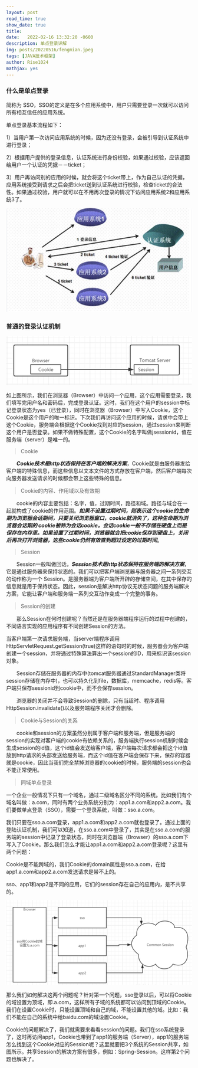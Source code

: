 ```yaml
---
layout: post
read_time: true
show_date: true
title:  
date:   2022-02-16 13:32:20 -0600
description: 单点登录详解
img: posts/20220516/fengmian.jpeg
tags: [JAVA技术框架]
author: Rise1024
mathjax: yes
---
```



### 什么是单点登录

简称为 SSO，SSO的定义是在多个应用系统中，用户只需要登录一次就可以访问所有相互信任的应用系统。

单点登录基本流程如下：

1）当用户第一次访问应用系统的时候，因为还没有登录，会被引导到认证系统中进行登录；

2）根据用户提供的登录信息，认证系统进行身份校验，如果通过校验，应该返回给用户一个认证的凭据－－ticket；

3）用户再访问别的应用的时候，就会将这个ticket带上，作为自己认证的凭据，应用系统接受到请求之后会把ticket送到认证系统进行校验，检查ticket的合法性。如果通过校验，用户就可以在不用再次登录的情况下访问应用系统2和应用系统3了。

![posts/20220516/fengmian.jpeg](/assets/img/posts/20220516/dandian1.png)
### 普通的登录认证机制

![posts/20220516/fengmian.jpeg](/assets/img/posts/20220516/dandian2.png)

如上图所示，我们在浏览器（Browser）中访问一个应用，这个应用需要登录，我们填写完用户名和密码后，完成登录认证。这时，我们在这个用户的session中标记登录状态为yes（已登录），同时在浏览器（Browser）中写入Cookie，这个Cookie是这个用户的唯一标识。下次我们再访问这个应用的时候，请求中会带上这个Cookie，服务端会根据这个Cookie找到对应的session，通过session来判断这个用户是否登录。如果不做特殊配置，这个Cookie的名字叫做jsessionid，值在服务端（server）是唯一的。

> Cookie

　　***Cookie技术是http状态保持在客户端的解决方案***，Cookie就是由服务器发给客户端的特殊信息，而这些信息以文本文件的方式存放在客户端，然后客户端每次向服务器发送请求的时候都会带上这些特殊的信息。

> Cookie的内容、作用域以及有效期

　　cookie的内容主要包括：名字，值，过期时间，路径和域。路径与域合在一起就构成了cookie的作用范围。***如果不设置过期时间，则表示这个cookie的生命期为浏览器会话期间，只要关闭浏览器窗口，cookie就消失了，这种生命期为浏览器会话期的 cookie被称为会话cookie。会话cookie一般不存储在硬盘上而是保存在内存里。如果设置了过期时间，浏览器就会把cookie保存到硬盘上，关闭后再次打开浏览器，这些cookie仍然有效直到超过设定的过期时间***。

> Session

　　Session一般叫做回话，***Session技术是http状态保持在服务端的解决方案***，它是通过服务器来保持状态的。我们可以把客户端浏览器与服务器之间一系列交互的动作称为一个 Session。是服务器端为客户端所开辟的存储空间，在其中保存的信息就是用于保持状态。因此，session是解决http协议无状态问题的服务端解决方案，它能让客户端和服务端一系列交互动作变成一个完整的事务。

> Session的创建

　　那么Session在何时创建呢？当然还是在服务器端程序运行的过程中创建的，不同语言实现的应用程序有不同创建Session的方法。

当客户端第一次请求服务端，当server端程序调用HttpServletRequest.getSession(true)这样的语句时的时候，服务器会为客户端创建一个session，并将通过特殊算法算出一个session的ID，用来标识该session对象。

　　Session存储在服务器的内存中(tomcat服务器通过StandardManager类将session存储在内存中)，也可以持久化到file，数据库，memcache，redis等。客户端只保存sessionid到cookie中，而不会保存session。

　　浏览器的关闭并不会导致Session的删除，只有当超时、程序调用HttpSession.invalidate()以及服务端程序关闭才会删除。

> Cookie与Session的关系

　　cookie和session的方案虽然分别属于客户端和服务端，但是服务端的session的实现对客户端的cookie有依赖关系的，服务端执行session机制时候会生成session的id值，这个id值会发送给客户端，客户端每次请求都会把这个id值放到http请求的头部发送给服务端，而这个id值在客户端会保存下来，保存的容器就是cookie，因此当我们完全禁掉浏览器的cookie的时候，服务端的session也会不能正常使用。


> 同域单点登录

一个企业一般情况下只有一个域名，通过二级域名区分不同的系统。比如我们有个域名叫做：a.com，同时有两个业务系统分别为：app1.a.com和app2.a.com。我们要做单点登录（SSO），需要一个登录系统，叫做：sso.a.com。

我们只要在sso.a.com登录，app1.a.com和app2.a.com就也登录了。通过上面的登陆认证机制，我们可以知道，在sso.a.com中登录了，其实是在sso.a.com的服务端的session中记录了登录状态，同时在浏览器端（Browser）的sso.a.com下写入了Cookie。那么我们怎么才能让app1.a.com和app2.a.com登录呢？这里有两个问题：

Cookie是不能跨域的，我们Cookie的domain属性是sso.a.com，在给app1.a.com和app2.a.com发送请求是带不上的。

sso、app1和app2是不同的应用，它们的session存在自己的应用内，是不共享的。

![posts/20220516/fengmian.jpeg](/assets/img/posts/20220516/dandian3.png)


那么我们如何解决这两个问题呢？针对第一个问题，sso登录以后，可以将Cookie的域设置为顶域，即.a.com，这样所有子域的系统都可以访问到顶域的Cookie。我们在设置Cookie时，只能设置顶域和自己的域，不能设置其他的域。比如：我们不能在自己的系统中给baidu.com的域设置Cookie。

Cookie的问题解决了，我们就需要来看看session的问题。我们在sso系统登录了，这时再访问app1，Cookie也带到了app1的服务端（Server），app1的服务端怎么找到这个Cookie对应的Session呢？这里就要把3个系统的Session共享，如图所示。共享Session的解决方案有很多，例如：Spring-Session。这样第2个问题也解决了。